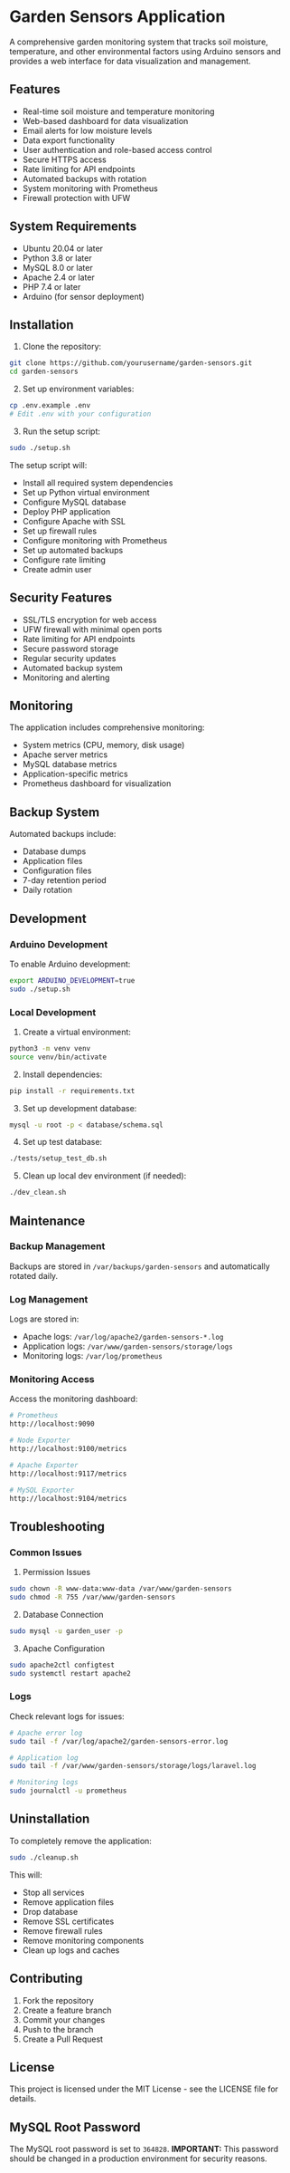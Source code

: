 # Garden Sensors Application

A comprehensive garden monitoring system that tracks soil moisture, temperature, and other environmental factors using Arduino sensors and provides a web interface for data visualization and management.

## Features

- Real-time soil moisture and temperature monitoring
- Web-based dashboard for data visualization
- Email alerts for low moisture levels
- Data export functionality
- User authentication and role-based access control
- Secure HTTPS access
- Rate limiting for API endpoints
- Automated backups with rotation
- System monitoring with Prometheus
- Firewall protection with UFW

## System Requirements

- Ubuntu 20.04 or later
- Python 3.8 or later
- MySQL 8.0 or later
- Apache 2.4 or later
- PHP 7.4 or later
- Arduino (for sensor deployment)

## Installation

1. Clone the repository:
```bash
git clone https://github.com/yourusername/garden-sensors.git
cd garden-sensors
```

2. Set up environment variables:
```bash
cp .env.example .env
# Edit .env with your configuration
```

3. Run the setup script:
```bash
sudo ./setup.sh
```

The setup script will:
- Install all required system dependencies
- Set up Python virtual environment
- Configure MySQL database
- Deploy PHP application
- Configure Apache with SSL
- Set up firewall rules
- Configure monitoring with Prometheus
- Set up automated backups
- Configure rate limiting
- Create admin user

## Security Features

- SSL/TLS encryption for web access
- UFW firewall with minimal open ports
- Rate limiting for API endpoints
- Secure password storage
- Regular security updates
- Automated backup system
- Monitoring and alerting

## Monitoring

The application includes comprehensive monitoring:
- System metrics (CPU, memory, disk usage)
- Apache server metrics
- MySQL database metrics
- Application-specific metrics
- Prometheus dashboard for visualization

## Backup System

Automated backups include:
- Database dumps
- Application files
- Configuration files
- 7-day retention period
- Daily rotation

## Development

### Arduino Development

To enable Arduino development:
```bash
export ARDUINO_DEVELOPMENT=true
sudo ./setup.sh
```

### Local Development

1. Create a virtual environment:
```bash
python3 -m venv venv
source venv/bin/activate
```

2. Install dependencies:
```bash
pip install -r requirements.txt
```

3. Set up development database:
```bash
mysql -u root -p < database/schema.sql
```

4. Set up test database:
```bash
./tests/setup_test_db.sh
```

5. Clean up local dev environment (if needed):
```bash
./dev_clean.sh
```

## Maintenance

### Backup Management

Backups are stored in `/var/backups/garden-sensors` and automatically rotated daily.

### Log Management

Logs are stored in:
- Apache logs: `/var/log/apache2/garden-sensors-*.log`
- Application logs: `/var/www/garden-sensors/storage/logs`
- Monitoring logs: `/var/log/prometheus`

### Monitoring Access

Access the monitoring dashboard:
```bash
# Prometheus
http://localhost:9090

# Node Exporter
http://localhost:9100/metrics

# Apache Exporter
http://localhost:9117/metrics

# MySQL Exporter
http://localhost:9104/metrics
```

## Troubleshooting

### Common Issues

1. Permission Issues
```bash
sudo chown -R www-data:www-data /var/www/garden-sensors
sudo chmod -R 755 /var/www/garden-sensors
```

2. Database Connection
```bash
sudo mysql -u garden_user -p
```

3. Apache Configuration
```bash
sudo apache2ctl configtest
sudo systemctl restart apache2
```

### Logs

Check relevant logs for issues:
```bash
# Apache error log
sudo tail -f /var/log/apache2/garden-sensors-error.log

# Application log
sudo tail -f /var/www/garden-sensors/storage/logs/laravel.log

# Monitoring logs
sudo journalctl -u prometheus
```

## Uninstallation

To completely remove the application:

```bash
sudo ./cleanup.sh
```

This will:
- Stop all services
- Remove application files
- Drop database
- Remove SSL certificates
- Remove firewall rules
- Remove monitoring components
- Clean up logs and caches

## Contributing

1. Fork the repository
2. Create a feature branch
3. Commit your changes
4. Push to the branch
5. Create a Pull Request

## License

This project is licensed under the MIT License - see the LICENSE file for details.

## MySQL Root Password
The MySQL root password is set to `364828`. **IMPORTANT:** This password should be changed in a production environment for security reasons.
